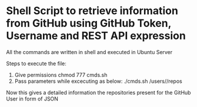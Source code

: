 # Shell Script to retrieve information from GitHub using GitHub Token, Username and REST API expression   
   
All the commands are written in shell and executed in Ubuntu Server 

Steps to execute the file:

1) Give permissions chmod 777 cmds.sh
2) Pass parameters while excecuting as below:
./cmds.sh <GitHub-Token> /users/<GitHub-Username>/repos
  
  
 Now this gives a detailed information the repositories present for the GitHub User in form of JSON

